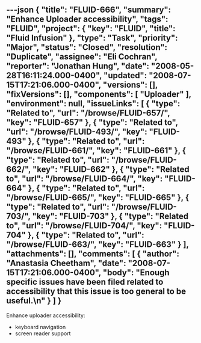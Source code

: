 ---json
{
  "title": "FLUID-666",
  "summary": "Enhance Uploader accessibility",
  "tags": "FLUID",
  "project": {
    "key": "FLUID",
    "title": "Fluid Infusion"
  },
  "type": "Task",
  "priority": "Major",
  "status": "Closed",
  "resolution": "Duplicate",
  "assignee": "Eli Cochran",
  "reporter": "Jonathan Hung",
  "date": "2008-05-28T16:11:24.000-0400",
  "updated": "2008-07-15T17:21:06.000-0400",
  "versions": [],
  "fixVersions": [],
  "components": [
    "Uploader"
  ],
  "environment": null,
  "issueLinks": [
    {
      "type": "Related to",
      "url": "/browse/FLUID-657/",
      "key": "FLUID-657"
    },
    {
      "type": "Related to",
      "url": "/browse/FLUID-493/",
      "key": "FLUID-493"
    },
    {
      "type": "Related to",
      "url": "/browse/FLUID-661/",
      "key": "FLUID-661"
    },
    {
      "type": "Related to",
      "url": "/browse/FLUID-662/",
      "key": "FLUID-662"
    },
    {
      "type": "Related to",
      "url": "/browse/FLUID-664/",
      "key": "FLUID-664"
    },
    {
      "type": "Related to",
      "url": "/browse/FLUID-665/",
      "key": "FLUID-665"
    },
    {
      "type": "Related to",
      "url": "/browse/FLUID-703/",
      "key": "FLUID-703"
    },
    {
      "type": "Related to",
      "url": "/browse/FLUID-704/",
      "key": "FLUID-704"
    },
    {
      "type": "Related to",
      "url": "/browse/FLUID-663/",
      "key": "FLUID-663"
    }
  ],
  "attachments": [],
  "comments": [
    {
      "author": "Anastasia Cheetham",
      "date": "2008-07-15T17:21:06.000-0400",
      "body": "Enough specific issues have been filed related to accessibility that this issue is too general to be useful.\n"
    }
  ]
}
---
Enhance uploader accessibility:

* keyboard navigation
* screen reader support

        